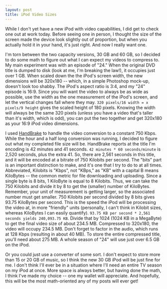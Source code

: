 ```yaml
---
layout: post
title: iPod Video Sizes
---
```

While I don't yet have a new iPod with video capabilities, I did get to check one out at work today.  Before seeing one in person, I thought the size of the screen made the device look slightly out of proportion, but when you actually hold it in your hand, it's just right.  And now I really want one.

I'm torn between the two capacity versions, 30 GB and 60 GB, so I decided to do some math to figure out what I can expect my videos to compress to.  My main experiment was with an episode of "24."  When the original DVD title is dumped to disk (look at me, I'm breaking the law!), it occupies just over 1 GB.  When scaled down the the iPod's screen width, the new dimensions will be 320x180 -- which, in a simple Photoshop mock-up, doesn't look too shabby.  The iPod's aspect ratio is 3:4, and my "24" episode is 16:9.  Since you will want the video to always be as wide as possible, use the width as the one measurement of the iPod's screen, and let the vertical changes fall where they may.  `320 pixels/16 width = x pixels/9 height` gives the scaled height of 180 pixels.  Knowing the width will always be the same 320 pixels (unless you have a video that's taller than it's width, which is odd), you can put the two together and get 320x180 as your 16:9 iPod video dimensions.

I used [HandBrake](http://handbrake.m0k.org/) to handle the video conversion to a constant 750 Kbps. While the hour and a half long conversion was running, I decided to figure out what my completed file size will be. HandBrake reports at the title I'm encoding is 42 minutes and 41 seconds. `42 minutes * 60 seconds/minute` is 2,520 seconds, plus the extra 41. So, there are 2,561 seconds in this title, and it will be encoded at a bitrate of 750 Kilobits per second. The "bits" part is an important distinction to make, and it's one that I try to do to at all times. Abbreviated, Kilobits is "Kbps", not "KBps," as "KB" with a capital B means KiloBytes -- the common metric for file downloading and uploading. Since a single byte is 8 bits, 1 KiloByte is equal to 8 Kilobits. Thus, we can take the 750 Kilobits and divide it by 8 to get the (smaller) number of KiloBytes. Remember, your unit of measurement is getting larger, so the associated number must get smaller. 750 Kilobits per second divided by 8 bits gives 93.75 KiloBytes per second. This is the speed the iPod will be processing the video at, in more "friendly" units (personally, I can't think in Kilobit sizes, whereas KiloBytes I can easily quantify). `93.75 KB per second * 2,561 seconds yields 240,093.75 KB`. Divide that by 1024 (1024 KB in a MegaByte) to get the final video size of about 234.5 MB. Compressed to 320x180, the video will occupy 234.5 MB. Don't forget to factor in the audio, which runs at 128 Kbps (resulting in about 40 MB). To store the entire compressed title, you'll need about 275 MB. A whole season of "24" will use just over 6.5 GB on the iPod.

Or you could just use a converter of some sort.  I don't expect to store more than 15 or 20 GB of music, so I think the new 30 GB iPod will be just fine for me.  I don't think I'll ever be in a situation where I'll need an entire TV season on my iPod at once.  More space is always better, but having done the math, I think I've made my choice -- one my wallet will appreciate.  And hopefully, this will be the most math-oriented any of my posts will ever get!

